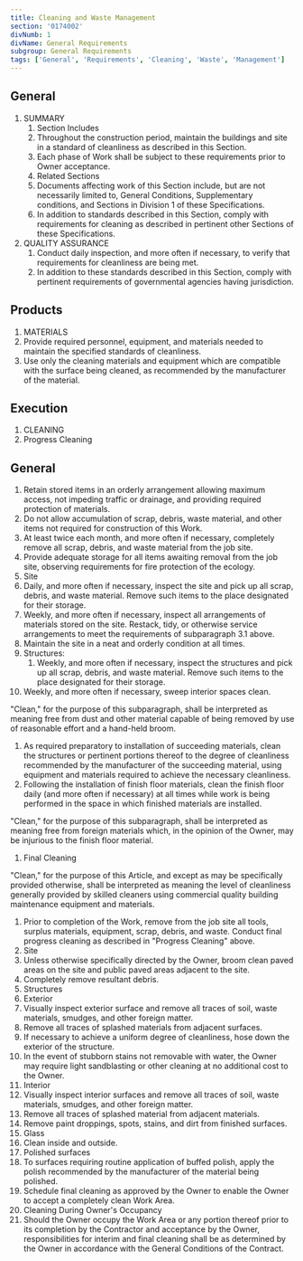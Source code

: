 ```yaml
---
title: Cleaning and Waste Management
section: '0174002'
divNumb: 1
divName: General Requirements
subgroup: General Requirements
tags: ['General', 'Requirements', 'Cleaning', 'Waste', 'Management']
---
```



## General

1. SUMMARY
   1. Section Includes
   1. Throughout the construction period, maintain the buildings and site in a standard of cleanliness as described in this Section.
   1. Each phase of Work shall be subject to these requirements prior to Owner acceptance.
   1. Related Sections
   1. Documents affecting work of this Section include, but are not necessarily limited to, General Conditions, Supplementary conditions, and Sections in Division 1 of these Specifications.
   1. In addition to standards described in this Section, comply with requirements for cleaning as described in pertinent other Sections of these Specifications.
1. QUALITY ASSURANCE
   1. Conduct daily inspection, and more often if necessary, to verify that requirements for cleanliness are being met.
   1. In addition to these standards described in this Section, comply with pertinent requirements of governmental agencies having jurisdiction.

## Products

   1. MATERIALS
   1. Provide required personnel, equipment, and materials needed to maintain the specified standards of cleanliness.
   1. Use only the cleaning materials and equipment which are compatible with the surface being cleaned, as recommended by the manufacturer of the material.

## Execution

   1. CLEANING
   1. Progress Cleaning

## General

   1. Retain stored items in an orderly arrangement allowing maximum access, not impeding traffic or drainage, and providing required protection of materials.
   1. Do not allow accumulation of scrap, debris, waste material, and other items not required for construction of this Work.
   1. At least twice each month, and more often if necessary, completely remove all scrap, debris, and waste material from the job site.
   1. Provide adequate storage for all items awaiting removal from the job site, observing requirements for fire protection of the ecology.
   1. Site
   1. Daily, and more often if necessary, inspect the site and pick up all scrap, debris, and waste material. Remove such items to the place designated for their storage.
   1. Weekly, and more often if necessary, inspect all arrangements of materials stored on the site. Restack, tidy, or otherwise service arrangements to meet the requirements of subparagraph 3.1 above.
   1. Maintain the site in a neat and orderly condition at all times.
   1. Structures:
      1. Weekly, and more often if necessary, inspect the structures and pick up all scrap, debris, and waste material. Remove such items to the place designated for their storage.
   1. Weekly, and more often if necessary, sweep interior spaces clean.

"Clean," for the purpose of this subparagraph, shall be interpreted as meaning free from dust and other material capable of being removed by use of reasonable effort and a hand-held broom.
   1. As required preparatory to installation of succeeding materials, clean the structures or pertinent portions thereof to the degree of cleanliness recommended by the manufacturer of the succeeding material, using equipment and materials required to achieve the necessary cleanliness.
   1. Following the installation of finish floor materials, clean the finish floor daily (and more often if necessary) at all times while work is being performed in the space in which finished materials are installed.

"Clean," for the purpose of this subparagraph, shall be interpreted as meaning free from foreign materials which, in the opinion of the Owner, may be injurious to the finish floor material.
   1. Final Cleaning

"Clean," for the purpose of this Article, and except as may be specifically provided otherwise, shall be interpreted as meaning the level of cleanliness generally provided by skilled cleaners using commercial quality building maintenance equipment and materials.
   1. Prior to completion of the Work, remove from the job site all tools, surplus materials, equipment, scrap, debris, and waste. Conduct final progress cleaning as described in "Progress Cleaning" above.
   1. Site
   1. Unless otherwise specifically directed by the Owner, broom clean paved areas on the site and public paved areas adjacent to the site.
   1. Completely remove resultant debris.
   1. Structures
   1. Exterior
   1. Visually inspect exterior surface and remove all traces of soil, waste materials, smudges, and other foreign matter.
   1. Remove all traces of splashed materials from adjacent surfaces.
   1. If necessary to achieve a uniform degree of cleanliness, hose down the exterior of the structure.
   1. In the event of stubborn stains not removable with water, the Owner may require light sandblasting or other cleaning at no additional cost to the Owner.
   1. Interior
   1. Visually inspect interior surfaces and remove all traces of soil, waste materials, smudges, and other foreign matter.
   1. Remove all traces of splashed material from adjacent materials.
   1. Remove paint droppings, spots, stains, and dirt from finished surfaces.
   1. Glass
   1. Clean inside and outside.
   1. Polished surfaces
   1. To surfaces requiring routine application of buffed polish, apply the polish recommended by the manufacturer of the material being polished.
   1. Schedule final cleaning as approved by the Owner to enable the Owner to accept a completely clean Work Area.
   1. Cleaning During Owner's Occupancy
   1. Should the Owner occupy the Work Area or any portion thereof prior to its completion by the Contractor and acceptance by the Owner, responsibilities for interim and final cleaning shall be as determined by the Owner in accordance with the General Conditions of the Contract.


